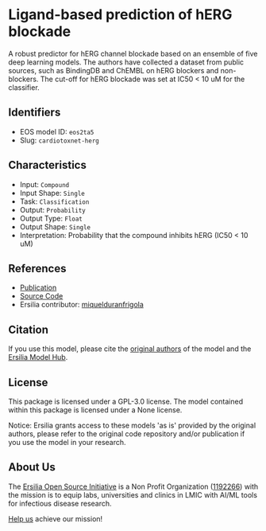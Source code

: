 # Ligand-based prediction of hERG blockade

A robust predictor for hERG channel blockade based on an ensemble of five deep learning models. The authors have collected a dataset from public sources, such as BindingDB and ChEMBL on hERG blockers and non-blockers. The cut-off for hERG blockade was set at IC50 < 10 uM for the classifier.

## Identifiers

* EOS model ID: `eos2ta5`
* Slug: `cardiotoxnet-herg`

## Characteristics

* Input: `Compound`
* Input Shape: `Single`
* Task: `Classification`
* Output: `Probability`
* Output Type: `Float`
* Output Shape: `Single`
* Interpretation: Probability that the compound inhibits hERG (IC50 < 10 uM)

## References

* [Publication](https://jcheminf.biomedcentral.com/articles/10.1186/s13321-021-00541-z)
* [Source Code](https://github.com/Abdulk084/CardioTox)
* Ersilia contributor: [miquelduranfrigola](https://github.com/miquelduranfrigola)

## Citation

If you use this model, please cite the [original authors](https://jcheminf.biomedcentral.com/articles/10.1186/s13321-021-00541-z) of the model and the [Ersilia Model Hub](https://github.com/ersilia-os/ersilia/blob/master/CITATION.cff).

## License

This package is licensed under a GPL-3.0 license. The model contained within this package is licensed under a None license.

Notice: Ersilia grants access to these models 'as is' provided by the original authors, please refer to the original code repository and/or publication if you use the model in your research.

## About Us

The [Ersilia Open Source Initiative](https://ersilia.io) is a Non Profit Organization ([1192266](https://register-of-charities.charitycommission.gov.uk/charity-search/-/charity-details/5170657/full-print)) with the mission is to equip labs, universities and clinics in LMIC with AI/ML tools for infectious disease research.

[Help us](https://www.ersilia.io/donate) achieve our mission!